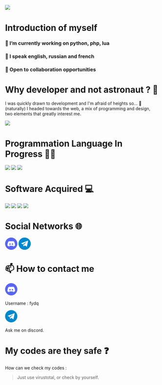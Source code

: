 <p>
  <img src="https://cdn3d.iconscout.com/3d/premium/thumb/hi-gesture-3d-icon-download-in-png-blend-fbx-gltf-file-formats--hello-logo-salute-gestures-pack-sign-symbols-icons-5466104.png?f=webp" />
</p>

# Introduction of myself


### 🔭 I’m currently working on python, php, lua
### 🌱 I speak english, russian and french
### 👯 Open to collaboration opportunities

# Why developer and not astronaut ? 🤖

I was quickly drawn to development and I'm afraid of heights so... 💨 (naturally) I headed towards the web, a mix of programming and design, two elements that greatly interest me.

<p>
  <img src="https://cdn.discordapp.com/attachments/1218973839392903190/1285390027265806418/telechargement_1.png?ex=66ea183f&is=66e8c6bf&hm=421d5619bfd6f6d2a455a874d910d2388597e86e83e294b34ad6214f3bea1fb1&" />
</p>

# Programmation Language In Progress 👨‍💻

<p>
  <img src="https://cdn.discordapp.com/attachments/1218973839392903190/1285386358600499240/Sans_titre1.png?ex=66ea14d5&is=66e8c355&hm=142eb788202f29312c1527c03f7d4250eee82de6216cc98f481b1e78f26fa146&" />
  <img src="https://cdn.discordapp.com/attachments/1218973839392903190/1285386762713042996/Sans_titre2.png?ex=66ea1535&is=66e8c3b5&hm=d038153b80b7432f46df65ea1fdd2aace753f5515259cd2f72b57be88cb928ef&" />
  <img src="https://camo.githubusercontent.com/16edff857d92b7794d5f4241aa88b9db4463d06eb52b38624a5fe1cad1584e53/68747470733a2f2f736b696c6c69636f6e732e6465762f69636f6e733f693d6a73" />
</p>

# Software Acquired 💻

<p>
  <img src="https://camo.githubusercontent.com/52cbde92a5e4b92b9997e48041fcb9138d6c8f8b3ab97eb7e10867d0577eb6ae/68747470733a2f2f736b696c6c69636f6e732e6465762f69636f6e733f693d7073" />
  <img src="https://camo.githubusercontent.com/3083bb2a86bf87e14fd25feb6fa77f609c4ae32d0d50fe87610b4fd612a038cf/68747470733a2f2f736b696c6c69636f6e732e6465762f69636f6e733f693d7673636f6465" />
  <img src="https://camo.githubusercontent.com/ef3bc16e2b42704c78c8250fc048fe0ddaf7db6d01885e1ab1b5225e9038d40a/68747470733a2f2f736b696c6c69636f6e732e6465762f69636f6e733f693d76697375616c73747564696f" />
  <img src="https://camo.githubusercontent.com/b5b648cabd80d716d12f238e48f2dc4e68caddb6acdd55bf697b2b774149257f/68747470733a2f2f736b696c6c69636f6e732e6465762f69636f6e733f693d6165" />
</p>

# Social Networks 🌐

<p>
  <img src="https://github.com/UneyTech/UneyTech/raw/main/Assets/Images/Networks/Discord.png" />
  <img src="https://github.com/UneyTech/UneyTech/raw/main/Assets/Images/Networks/Telegram.png" />
</p>

# 📫 How to contact me 

<p>
  <img src="https://github.com/UneyTech/UneyTech/raw/main/Assets/Images/Networks/Discord.png" /> 
</p>

Username : fydq

<p>
  <img src="https://github.com/UneyTech/UneyTech/raw/main/Assets/Images/Networks/Telegram.png" />

</p>

Ask me on discord.

# My codes are they safe ❓

How can we check my codes :

> Just use virustotal, or check  by yourself.



<!--
**1337hackerboy/1337hackerboy** is a ✨ _special_ ✨ repository because its `README.md` (this file) appears on your GitHub profile.

Here are some ideas to get you started:

# 🔭 I’m currently working on ...
- 🌱 I’m currently learning ...
- 👯 I’m looking to collaborate on ...
- 🤔 I’m looking for help with ...
- 💬 Ask me about ...
- 📫 How to reach me: ...
- 😄 Pronouns: ...
- ⚡ Fun fact: ...
-->
